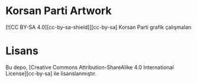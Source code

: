 # Korsan Parti Artwork
[![CC BY-SA 4.0][cc-by-sa-shield]][cc-by-sa]
Korsan Parti grafik çalışmaları

# Lisans
Bu depo, [Creative Commons Attribution-ShareAlike 4.0 International License][cc-by-sa] ile
lisanslanmıştır.
